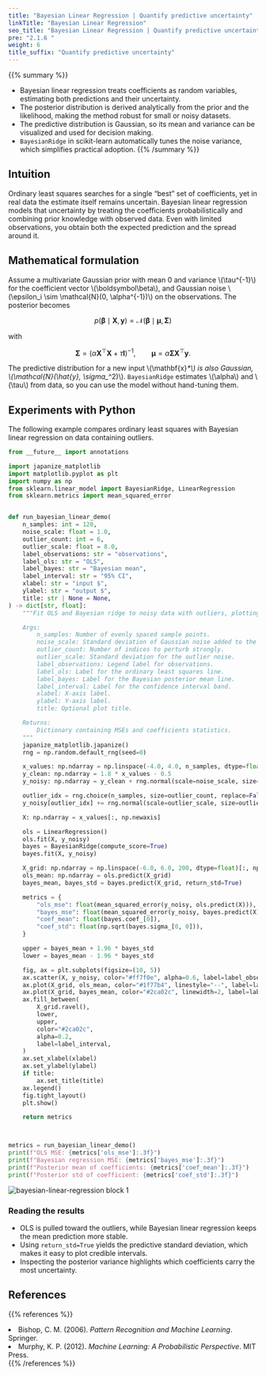 ```yaml
---
title: "Bayesian Linear Regression | Quantify predictive uncertainty"
linkTitle: "Bayesian Linear Regression"
seo_title: "Bayesian Linear Regression | Quantify predictive uncertainty"
pre: "2.1.6 "
weight: 6
title_suffix: "Quantify predictive uncertainty"
---
```


{{% summary %}}
- Bayesian linear regression treats coefficients as random variables, estimating both predictions and their uncertainty.
- The posterior distribution is derived analytically from the prior and the likelihood, making the method robust for small or noisy datasets.
- The predictive distribution is Gaussian, so its mean and variance can be visualized and used for decision making.
- `BayesianRidge` in scikit-learn automatically tunes the noise variance, which simplifies practical adoption.
{{% /summary %}}

## Intuition
Ordinary least squares searches for a single “best” set of coefficients, yet in real data the estimate itself remains uncertain. Bayesian linear regression models that uncertainty by treating the coefficients probabilistically and combining prior knowledge with observed data. Even with limited observations, you obtain both the expected prediction and the spread around it.

## Mathematical formulation
Assume a multivariate Gaussian prior with mean 0 and variance \\(\tau^{-1}\\) for the coefficient vector \\(\boldsymbol\beta\\), and Gaussian noise \\(\epsilon_i \sim \mathcal{N}(0, \alpha^{-1})\\) on the observations. The posterior becomes

$$
p(\boldsymbol\beta \mid \mathbf{X}, \mathbf{y}) = \mathcal{N}(\boldsymbol\beta \mid \boldsymbol\mu, \mathbf{\Sigma})
$$

with

$$
\mathbf{\Sigma} = (\alpha \mathbf{X}^\top \mathbf{X} + \tau \mathbf{I})^{-1}, \qquad
\boldsymbol\mu = \alpha \mathbf{\Sigma} \mathbf{X}^\top \mathbf{y}.
$$

The predictive distribution for a new input \\(\mathbf{x}_*\\) is also Gaussian, \\(\mathcal{N}(\hat{y}_*, \sigma_*^2)\\). `BayesianRidge` estimates \\(\alpha\\) and \\(\tau\\) from data, so you can use the model without hand-tuning them.

## Experiments with Python
The following example compares ordinary least squares with Bayesian linear regression on data containing outliers.

```python
from __future__ import annotations

import japanize_matplotlib
import matplotlib.pyplot as plt
import numpy as np
from sklearn.linear_model import BayesianRidge, LinearRegression
from sklearn.metrics import mean_squared_error


def run_bayesian_linear_demo(
    n_samples: int = 120,
    noise_scale: float = 1.0,
    outlier_count: int = 6,
    outlier_scale: float = 8.0,
    label_observations: str = "observations",
    label_ols: str = "OLS",
    label_bayes: str = "Bayesian mean",
    label_interval: str = "95% CI",
    xlabel: str = "input $",
    ylabel: str = "output $",
    title: str | None = None,
) -> dict[str, float]:
    """Fit OLS and Bayesian ridge to noisy data with outliers, plotting results.

    Args:
        n_samples: Number of evenly spaced sample points.
        noise_scale: Standard deviation of Gaussian noise added to the base line.
        outlier_count: Number of indices to perturb strongly.
        outlier_scale: Standard deviation for the outlier noise.
        label_observations: Legend label for observations.
        label_ols: Label for the ordinary least squares line.
        label_bayes: Label for the Bayesian posterior mean line.
        label_interval: Label for the confidence interval band.
        xlabel: X-axis label.
        ylabel: Y-axis label.
        title: Optional plot title.

    Returns:
        Dictionary containing MSEs and coefficients statistics.
    """
    japanize_matplotlib.japanize()
    rng = np.random.default_rng(seed=0)

    x_values: np.ndarray = np.linspace(-4.0, 4.0, n_samples, dtype=float)
    y_clean: np.ndarray = 1.8 * x_values - 0.5
    y_noisy: np.ndarray = y_clean + rng.normal(scale=noise_scale, size=x_values.shape)

    outlier_idx = rng.choice(n_samples, size=outlier_count, replace=False)
    y_noisy[outlier_idx] += rng.normal(scale=outlier_scale, size=outlier_idx.shape)

    X: np.ndarray = x_values[:, np.newaxis]

    ols = LinearRegression()
    ols.fit(X, y_noisy)
    bayes = BayesianRidge(compute_score=True)
    bayes.fit(X, y_noisy)

    X_grid: np.ndarray = np.linspace(-6.0, 6.0, 200, dtype=float)[:, np.newaxis]
    ols_mean: np.ndarray = ols.predict(X_grid)
    bayes_mean, bayes_std = bayes.predict(X_grid, return_std=True)

    metrics = {
        "ols_mse": float(mean_squared_error(y_noisy, ols.predict(X))),
        "bayes_mse": float(mean_squared_error(y_noisy, bayes.predict(X))),
        "coef_mean": float(bayes.coef_[0]),
        "coef_std": float(np.sqrt(bayes.sigma_[0, 0])),
    }

    upper = bayes_mean + 1.96 * bayes_std
    lower = bayes_mean - 1.96 * bayes_std

    fig, ax = plt.subplots(figsize=(10, 5))
    ax.scatter(X, y_noisy, color="#ff7f0e", alpha=0.6, label=label_observations)
    ax.plot(X_grid, ols_mean, color="#1f77b4", linestyle="--", label=label_ols)
    ax.plot(X_grid, bayes_mean, color="#2ca02c", linewidth=2, label=label_bayes)
    ax.fill_between(
        X_grid.ravel(),
        lower,
        upper,
        color="#2ca02c",
        alpha=0.2,
        label=label_interval,
    )
    ax.set_xlabel(xlabel)
    ax.set_ylabel(ylabel)
    if title:
        ax.set_title(title)
    ax.legend()
    fig.tight_layout()
    plt.show()

    return metrics



metrics = run_bayesian_linear_demo()
print(f"OLS MSE: {metrics['ols_mse']:.3f}")
print(f"Bayesian regression MSE: {metrics['bayes_mse']:.3f}")
print(f"Posterior mean of coefficients: {metrics['coef_mean']:.3f}")
print(f"Posterior std of coefficient: {metrics['coef_std']:.3f}")

```

![bayesian-linear-regression block 1](/images/basic/regression/bayesian-linear-regression_block01_en.png)

### Reading the results
- OLS is pulled toward the outliers, while Bayesian linear regression keeps the mean prediction more stable.
- Using `return_std=True` yields the predictive standard deviation, which makes it easy to plot credible intervals.
- Inspecting the posterior variance highlights which coefficients carry the most uncertainty.

## References
{{% references %}}
<li>Bishop, C. M. (2006). <i>Pattern Recognition and Machine Learning</i>. Springer.</li>
<li>Murphy, K. P. (2012). <i>Machine Learning: A Probabilistic Perspective</i>. MIT Press.</li>
{{% /references %}}
